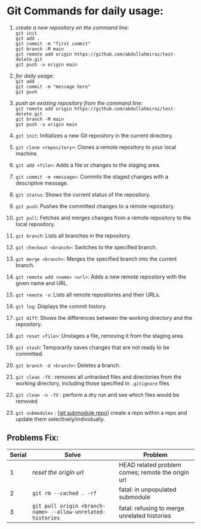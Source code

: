 
# Git Commands for daily usage: 

 1. *create a new repository on the command line:*  
`git init`  
`git add .`  
`git commit -m "first commit"`  
`git branch -M main`     
`git remote add origin https://github.com/abdullahmiraz/test-delete.git`  
`git push -u origin main`  

 2.  *for daily usage:*   
 `git add .`  
`git commit -m "message here"`  
`git push`  

 3. *push an existing repository from the command line:*  
 `git remote add origin https://github.com/abdullahmiraz/test-delete.git`  
    `git branch -M main`  
    `git push -u origin main`  
    
 4.  `git init`: Initializes a new Git repository in the current directory.
 5.  `git clone <repository>`: Clones a remote repository to your local machine.
 6.  `git add <file>`: Adds a file or changes to the staging area.
 7.  `git commit -m <message>`: Commits the staged changes with a descriptive message.
 8.  `git status`: Shows the current status of the repository.
 9.  `git push`: Pushes the committed changes to a remote repository.
 10.  `git pull`: Fetches and merges changes from a remote repository to the local repository.
 11.  `git branch`: Lists all branches in the repository. 
 12.  `git checkout <branch>`: Switches to the specified branch.
 13.  `git merge <branch>`: Merges the specified branch into the current branch.
 14.  `git remote add <name> <url>`: Adds a new remote repository with the given name and URL.
 15.  `git remote -v`: Lists all remote repositories and their URLs.
 16.  `git log`: Displays the commit history.
 17.  `git diff`: Shows the differences between the working directory and the repository.
 18.  `git reset <file>`: Unstages a file, removing it from the staging area.
 19.  `git stash`: Temporarily saves changes that are not ready to be committed.
 20.  `git branch -d <branch>`: Deletes a branch.
 21. `git clean -fX` : removes all untracked files and directories from the working directory, including those specified in `.gitignore` files
 22. `git clean -n -fX` : perform a dry run and see which files would be removed
 23. `git submodules` : [[git submodule repo](https://github.com/abdullahmiraz/git-submodules)] create a repo within a repo and update them selectively/individually.  


## Problems Fix:
| Serial | Solve              | Problem                                          |
| ------ | ---------------- | --------------------------------------------- |
| 1      |  *reset the origin url* | HEAD related problem comes; remote the origin url   |
| 2      |  `git rm --cached . -rf` |fatal: in unpopulated submodule |
| 3      | `git pull origin <branch-name> --allow-unrelated-histories`  | fatal: refusing to merge unrelated histories
 


